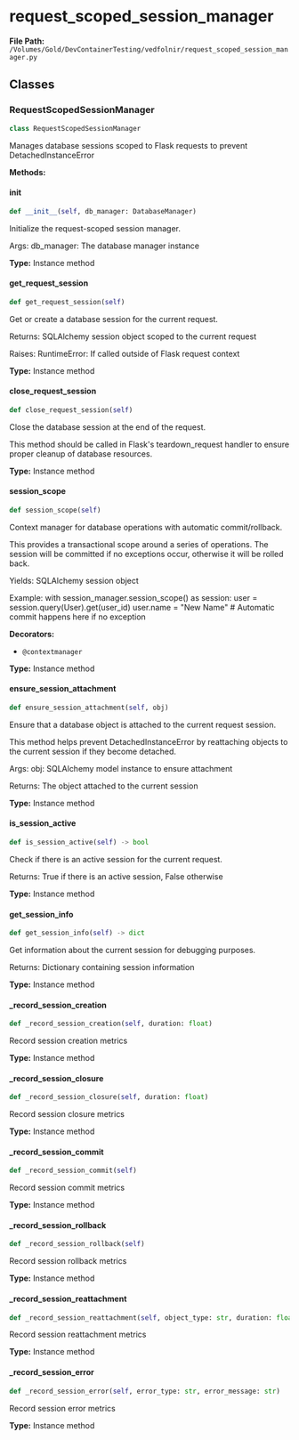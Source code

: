 # request_scoped_session_manager

**File Path:** `/Volumes/Gold/DevContainerTesting/vedfolnir/request_scoped_session_manager.py`

## Classes

### RequestScopedSessionManager

```python
class RequestScopedSessionManager
```

Manages database sessions scoped to Flask requests to prevent DetachedInstanceError

**Methods:**

#### __init__

```python
def __init__(self, db_manager: DatabaseManager)
```

Initialize the request-scoped session manager.

Args:
    db_manager: The database manager instance

**Type:** Instance method

#### get_request_session

```python
def get_request_session(self)
```

Get or create a database session for the current request.

Returns:
    SQLAlchemy session object scoped to the current request
    
Raises:
    RuntimeError: If called outside of Flask request context

**Type:** Instance method

#### close_request_session

```python
def close_request_session(self)
```

Close the database session at the end of the request.

This method should be called in Flask's teardown_request handler
to ensure proper cleanup of database resources.

**Type:** Instance method

#### session_scope

```python
def session_scope(self)
```

Context manager for database operations with automatic commit/rollback.

This provides a transactional scope around a series of operations.
The session will be committed if no exceptions occur, otherwise
it will be rolled back.

Yields:
    SQLAlchemy session object
    
Example:
    with session_manager.session_scope() as session:
        user = session.query(User).get(user_id)
        user.name = "New Name"
        # Automatic commit happens here if no exception

**Decorators:**
- `@contextmanager`

**Type:** Instance method

#### ensure_session_attachment

```python
def ensure_session_attachment(self, obj)
```

Ensure that a database object is attached to the current request session.

This method helps prevent DetachedInstanceError by reattaching objects
to the current session if they become detached.

Args:
    obj: SQLAlchemy model instance to ensure attachment
    
Returns:
    The object attached to the current session

**Type:** Instance method

#### is_session_active

```python
def is_session_active(self) -> bool
```

Check if there is an active session for the current request.

Returns:
    True if there is an active session, False otherwise

**Type:** Instance method

#### get_session_info

```python
def get_session_info(self) -> dict
```

Get information about the current session for debugging purposes.

Returns:
    Dictionary containing session information

**Type:** Instance method

#### _record_session_creation

```python
def _record_session_creation(self, duration: float)
```

Record session creation metrics

**Type:** Instance method

#### _record_session_closure

```python
def _record_session_closure(self, duration: float)
```

Record session closure metrics

**Type:** Instance method

#### _record_session_commit

```python
def _record_session_commit(self)
```

Record session commit metrics

**Type:** Instance method

#### _record_session_rollback

```python
def _record_session_rollback(self)
```

Record session rollback metrics

**Type:** Instance method

#### _record_session_reattachment

```python
def _record_session_reattachment(self, object_type: str, duration: float)
```

Record session reattachment metrics

**Type:** Instance method

#### _record_session_error

```python
def _record_session_error(self, error_type: str, error_message: str)
```

Record session error metrics

**Type:** Instance method

